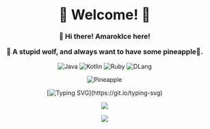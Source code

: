 <div align=center>

<font size="3">

# :star2: Welcome! :star2:



**:wave: Hi there! AmarokIce here!**

**:wolf: A stupid wolf, and always want to have some pineapple🍍.**

</font>

![Java](https://badgen.net/badge/icon/java?icon=java&label)
![Kotlin](https://badgen.net/badge/icon/kotlin?icon=java&label)
![Ruby](https://badgen.net/badge/icon/ruby?icon=ruby&label)
![DLang](https://badgen.net/badge/icon/d?logo=dlang&label)


![Pineapple](https://badgen.net/badge/Give%20Me/Pineapple/yellow)  

[![Typing SVG](https://readme-typing-svg.demolab.com?font=Fira+Code&pause=1000&center=true&width=435&lines=Give+me+Pineapple!)](https://git.io/typing-svg)

![](https://github-readme-stats.vercel.app/api/top-langs/?username=AmarokIce&layout=compact&hide=html,css,less,scss&langs_count=8&theme=tokyonight&hide_title=true)  

![](https://github-readme-stats.vercel.app/api?username=AmarokIce&show_icons=true&icon_color=0B61A4&text_color=718096&bg_color=ffffff&hide_title=true)  

</div>


